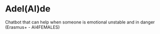 # Adel(AI)de
Chatbot that can help when someone is emotional unstable and in danger (Erasmus+ - AI4FEMALES)
